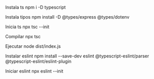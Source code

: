 Instala ts
npm i -D typescript

Instala tipos
npm install -D @types/express @types/dotenv

Inicia ts
npx tsc --init

Compilar
npx tsc

Ejecutar
node dist/index.js

Instalar eslint
npm install --save-dev eslint @typescript-eslint/parser @typescript-eslint/eslint-plugin

Iniciar eslint
npx eslint --init
